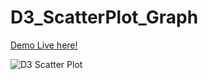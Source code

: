 # D3_ScatterPlot_Graph

[Demo Live here!](https://oyelowo.github.io/D3_ScatterPlot_Graph/)

![D3 Scatter Plot]("https://oyelowo.github.io/D3_ScatterPlot_Graph//favicon.ico")
